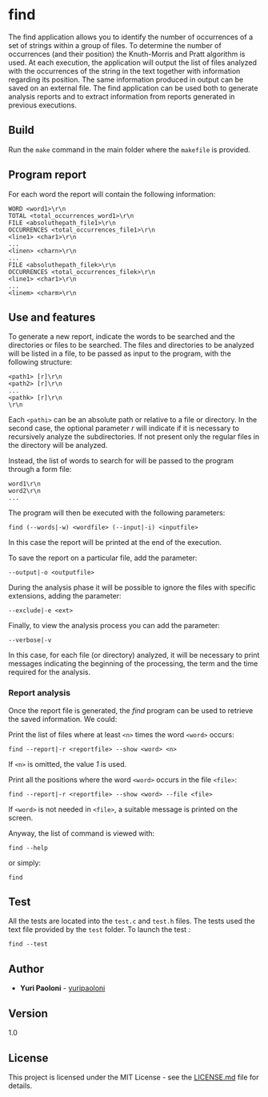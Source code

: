 # find

The find application allows you to identify the number of occurrences of a set of strings within a group of files. To determine the number of occurrences (and their position) the Knuth-Morris and Pratt algorithm is used. At each execution, the application will output the list of files analyzed with the occurrences of the string in the text together with information regarding its position. The same information produced in output can be saved on an external file.
The find application can be used both to generate analysis reports and to extract information from reports generated in previous executions.

## Build

Run the `make` command in the main folder where the `makefile` is provided.

## Program report

For each word the report will contain the following information:

```
WORD <word1>\r\n
TOTAL <total_occurrences_word1>\r\n
FILE <absoluthepath_file1>\r\n
OCCURRENCES <total_occurrences_file1>\r\n
<line1> <char1>\r\n
...
<linen> <charn>\r\n
...
FILE <absoluthepath_filek>\r\n
OCCURRENCES <total_occurrences_filek>\r\n
<line1> <char1>\r\n
...
<linem> <charm>\r\n 
```

## Use and features

To generate a new report, indicate the words to be searched and the directories or files to be searched. The files and directories to be analyzed will be listed in a file, to be passed as input to the program, with the following structure:

```
<path1> [r]\r\n
<path2> [r]\r\n
...
<pathk> [r]\r\n
\r\n
```
Each ```<pathi>``` can be an absolute path or relative to a file or directory. In the second case, the optional parameter *r* will indicate if it is necessary to recursively analyze the subdirectories. If not present only the regular files in the directory will be analyzed.

Instead, the list of words to search for will be passed to the program through a form file:

```
word1\r\n
word2\r\n
...
```

The program will then be executed with the following parameters:

```
find (--words|-w) <wordfile> (--input|-i) <inputfile> 
```

In this case the report will be printed at the end of the execution.

To save the report on a particular file, add the parameter:

```
--output|-o <outputfile>
```

During the analysis phase it will be possible to ignore the files with specific extensions, adding the parameter:

```
--exclude|-e <ext>
```

Finally, to view the analysis process you can add the parameter:

```
--verbose|-v
```

In this case, for each file (or directory) analyzed, it will be necessary to print messages indicating the beginning of the processing, the term and the time required for the analysis.

### Report analysis

Once the report file is generated, the *find* program can be used to retrieve the saved information. We could:


Print the list of files where at least ```<n>``` times the word ```<word>``` occurs:

```
find --report|-r <reportfile> --show <word> <n>
```

If ```<n>``` is omitted, the value *1* is used.

Print all the positions where the word ```<word>``` occurs in the file ```<file>```:

```
find --report|-r <reportfile> --show <word> --file <file>

```

If ```<word>``` is not needed in ```<file>```, a suitable message is printed on the screen.

Anyway, the list of command is viewed with:

```
find --help
```
or simply:

```
find
```

## Test

All the tests are located into the ```test.c``` and ```test.h``` files. The tests used the text file provided by the ```test``` folder.
To launch the test :

```
find --test
```

## Author

* **Yuri Paoloni** - [yuripaoloni](https://github.com/yuripaoloni)

## Version 

1.0

## License

This project is licensed under the MIT License - see the [LICENSE.md](LICENSE.md) file for details.

